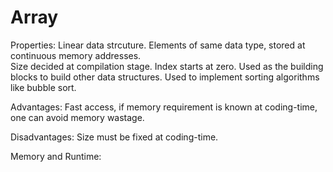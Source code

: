 # Array

Properties:
Linear data strcuture.
Elements of same data type, stored at continuous memory addresses.		
Size decided at compilation stage.
Index starts at zero.
Used as the building blocks to build other data structures.
Used to implement sorting algorithms like bubble sort.
    
Advantages: Fast access, if memory requirement is known at coding-time, one can avoid memory wastage.

Disadvantages: Size must be fixed at coding-time. 

Memory and Runtime:




	